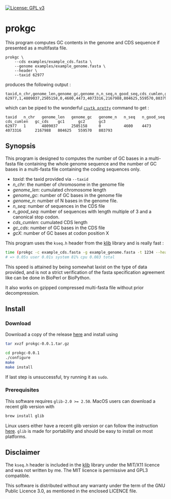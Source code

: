 [![License: GPL v3](https://img.shields.io/badge/License-GPL%20v3-blue.svg)](http://www.gnu.org/licenses/gpl-3.0)

# prokgc

This program computes GC contents in the genome and CDS sequence if
presented as a multifasta file.

```
prokgc \
    --cds examples/example_cds.fasta \
    --genome examples/example_genome.fasta \
    --header \
    --taxid 62977
```

produces the following output :

```
taxid,n_chr,genome_len,genome_gc,genome_n,n_seq,n_good_seq,cds_cumlen,gc_cds,gc1,gc2,gc3
62977,1,4809037,2505158,0,4600,4473,4073316,2167988,804625,559570,803793
```

which can be piped to the
wonderful [`csvtk pretty`](http://bioinf.shenwei.me/csvtk/) command to
get :

```
taxid   n_chr   genome_len   genome_gc   genome_n   n_seq   n_good_seq   cds_cumlen   gc_cds    gc1      gc2      gc3
62977   1       4809037      2505158     0          4600    4473         4073316      2167988   804625   559570   803793
```

## Synopsis

This program is designed to computes the number of GC bases in a
multi-fasta file containing the whole genome sequence and the number of
GC bases in a multi-fasta file containing the coding sequences only.

- *taxid*: the taxid provided via `--taxid`
- *n_chr*: the number of chromosome in the genome file
- *genome_len*: cumulated chromosome length
- *genome_gc*: number of GC bases in the genome file
- *genome_n*: number of N bases in the genome file.
- *n_seq*: number of sequences in the CDS file
- *n_good_seq*: number of sequences with length multiple of 3 and a
  canonical stop codon.
- *cds_cumlen*: cumulated CDS length
- *gc_cds*: number of GC bases in the CDS file
- *gcX*: number of GC bases at codon position X

This program uses the `kseq.h` header from
the [klib](http://attractivechaos.github.io/klib/#About) library and is
really fast :

```sh
time (prokgc -c example_cds.fasta -g example_genome.fasta -t 1234 --header)
# => 0.05s user 0.01s system 81% cpu 0.083 total
```

This speed is attained by being somewhat laxist on the type of data
provided, and is not a strict verification of the fasta specification
agreement like can be done in BioPerl or BioPython.

It also works on gzipped compressed multi-fasta file without prior
decompression.

## Install

### Download

Download a copy of the release [here](https://github.com/sam217pa/prokgc/files/1004508/prokgc-0.0.1.tar.gz) and install using

```sh
tar xvzf prokgc-0.0.1.tar.gz

cd prokgc-0.0.1
./configure
make
make install
```

If last step is unsuccessful, try running it as `sudo`.

### Prerequisites

This software requires `glib-2.0 >= 2.50`. MacOS users can download a
recent glib version with

```sh
brew install glib
```

Linux users either have a recent glib version or can follow the
instruction
[here](https://developer.gnome.org/glib/2.52/glib-building.html). `glib`
is made for portability and should be easy to install on most platforms.

## Disclaimer

The `kseq.h` header is included in
the [klib](http://attractivechaos.github.io/klib/#About) library under
the MIT/X11 licence and was not written by me. The MIT licence is
permissive and GPL3 compatible.

This software is distributed without any warranty under the term of the
GNU Public Licence 3.0, as mentioned in the enclosed LICENCE file.
